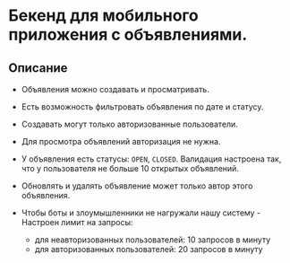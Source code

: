 # Бекенд для мобильного приложения с объявлениями.

## Описание

* Объявления можно создавать и просматривать.
* Есть возможность фильтровать объявления по дате и статусу.
* Создавать могут только авторизованные пользователи. 
* Для просмотра объявлений авторизация не нужна.
* У объявления есть статусы: `OPEN`, `CLOSED`. Валидация настроена так, что у пользователя не больше 10 открытых объявлений.
* Обновлять и удалять объявление может только автор этого объявления.

* Чтобы боты и злоумышленники не нагружали нашу систему - Настроен лимит на запросы:
  - для неавторизованных пользователей: 10 запросов в минуту
  - для авторизованных пользователей: 20 запросов в минуту

